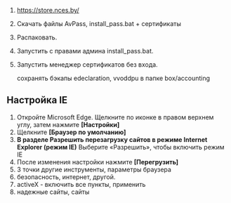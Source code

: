 
1.  https://store.nces.by/

2. Скачать файлы AvPass, install_pass.bat + сертификаты

3. Распаковать. 

4. Запустить с правами админа install_pass.bat.

5. Запустить менеджер сертификатов без входа.


	сохранять бэкапы edeclaration, vvoddpu в папке box/accounting

## Настройка IE


1. Откройте Microsoft Edge. Щелкните по иконке в правом верхнем углу, затем нажмите **[Настройки]**
2. Щелкните **[Браузер по умолчанию]**
3. **В разделе Разрешить перезагрузку сайтов в режиме Internet Explorer (режим IE)** Выберите «Разрешить», чтобы включить режим IE
4. После изменения настройки нажмите **[Перегрузить]**
5. 3 точки другие инструменты, параметры браузера
6. безопасность, интернет, другой.
7. activeX - включить все пункты, применить
8. надежные сайты, сайты







